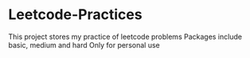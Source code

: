 # Leetcode-Practices
This project stores my practice of leetcode problems
Packages include basic, medium and hard
Only for personal use
